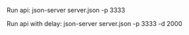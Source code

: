 Run api:
json-server server.json -p 3333

Run api with delay:
json-server server.json -p 3333 -d 2000
